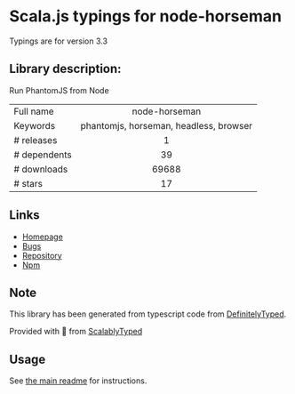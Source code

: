 
# Scala.js typings for node-horseman

Typings are for version 3.3

## Library description:
Run PhantomJS from Node

|                    |                 |
| ------------------ | :-------------: |
| Full name          | node-horseman |
| Keywords           | phantomjs, horseman, headless, browser |
| # releases         | 1 |
| # dependents       | 39 |
| # downloads        | 69688 |
| # stars            | 17 |

## Links
- [Homepage](https://github.com/johntitus/node-horseman#readme)
- [Bugs](https://github.com/johntitus/node-horseman/issues)
- [Repository](https://github.com/johntitus/node-horseman)
- [Npm](https://www.npmjs.com/package/node-horseman)
    


## Note
This library has been generated from typescript code from [DefinitelyTyped](https://definitelytyped.org).

Provided with :purple_heart: from [ScalablyTyped](https://github.com/oyvindberg/ScalablyTyped)

## Usage
See [the main readme](../../readme.md) for instructions.


